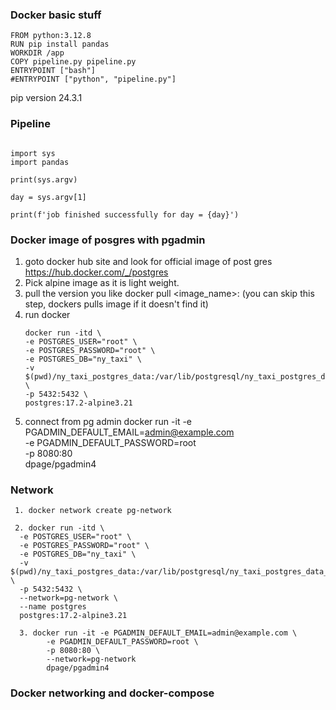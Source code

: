 ### Docker basic stuff
```
FROM python:3.12.8
RUN pip install pandas
WORKDIR /app
COPY pipeline.py pipeline.py
ENTRYPOINT ["bash"]
#ENTRYPOINT ["python", "pipeline.py"]
```
pip version 24.3.1 
### Pipeline
```

import sys
import pandas 

print(sys.argv)

day = sys.argv[1]

print(f'job finished successfully for day = {day}')
```
### Docker image of posgres with pgadmin

1. goto docker hub site and look for official image of post gres https://hub.docker.com/_/postgres
2. Pick alpine image as it is light weight.
3. pull the version you like docker pull <image_name>:<tag> (you can skip this step, dockers pulls image if it doesn't find it)
4. run docker 
      ```
      docker run -itd \
    -e POSTGRES_USER="root" \
    -e POSTGRES_PASSWORD="root" \
    -e POSTGRES_DB="ny_taxi" \
    -v $(pwd)/ny_taxi_postgres_data:/var/lib/postgresql/ny_taxi_postgres_data_book \
    -p 5432:5432 \
    postgres:17.2-alpine3.21
      ```
5. connect from pg admin
          docker run -it -e PGADMIN_DEFAULT_EMAIL=admin@example.com \
          -e PGADMIN_DEFAULT_PASSWORD=root \
          -p 8080:80 \
          dpage/pgadmin4
   
### Network 
    
     1. docker network create pg-network
     
     2. docker run -itd \
      -e POSTGRES_USER="root" \
      -e POSTGRES_PASSWORD="root" \
      -e POSTGRES_DB="ny_taxi" \
      -v $(pwd)/ny_taxi_postgres_data:/var/lib/postgresql/ny_taxi_postgres_data_book \
      -p 5432:5432 \
      --network=pg-network \
      --name postgres
      postgres:17.2-alpine3.21
      
      3. docker run -it -e PGADMIN_DEFAULT_EMAIL=admin@example.com \
            -e PGADMIN_DEFAULT_PASSWORD=root \
            -p 8080:80 \
            --network=pg-network
            dpage/pgadmin4  
    
### Docker networking and docker-compose 
